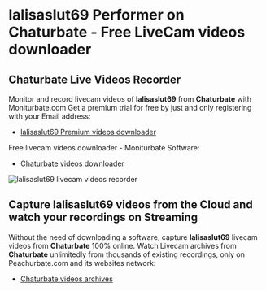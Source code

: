 # lalisaslut69 Performer on Chaturbate - Free LiveCam videos downloader

## Chaturbate Live Videos Recorder

Monitor and record livecam videos of **lalisaslut69** from **Chaturbate** with Moniturbate.com
Get a premium trial for free by just and only registering with your Email address:
* [lalisaslut69 Premium videos downloader](https://moniturbate.com/request-demo-licence-key.html)

Free livecam videos downloader - Moniturbate Software:
* [Chaturbate videos downloader](https://moniturbate.com/moniturbate-download-software.html)

![lalisaslut69 livecam videos recorder](https://peachurnet.com/templates/moniturbate-software.png)


## Capture lalisaslut69 videos from the Cloud and watch your recordings on Streaming

Without the need of downloading a software, capture **lalisaslut69** livecam videos from **Chaturbate** 100% online.
Watch Livecam archives from **Chaturbate** unlimitedly from thousands of existing recordings, only on Peachurbate.com and its websites network:
* [Chaturbate videos archives](https://peachurnet.com/)